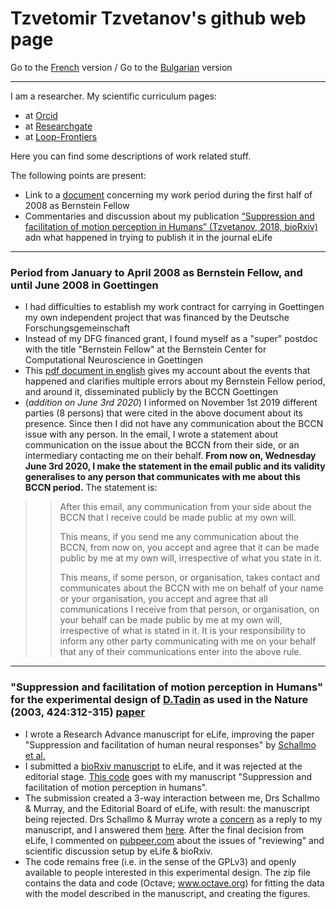# Tzvetomir Tzvetanov's github web page

Go to the [French](./README_fr.md) version / 
Go to the [Bulgarian](./README_bg.md) version

 - - - 
 
I am a researcher. My scientific curriculum pages:
- at [Orcid](https://orcid.org/0000-0002-2553-4741)
- at [Researchgate](https://www.researchgate.net/profile/Tzvetomir_Tzvetanov)
- at [Loop-Frontiers](https://loop.frontiersin.org/people/17380/overview)

Here you can find some descriptions of work related stuff.

The following points are present:
- Link to a [document](#bernsteinfellow2008) concerning my work period during the first half of 2008 as Bernstein Fellow
- Commentaries and discussion about my publication [“Suppression and facilitation of motion perception in Humans” (Tzvetanov, 2018, bioRxiv)](#tzvetanov2019schallmo2018) adn what happened in trying to publish it in the journal eLife

- - - 



### Period from January to April 2008 as Bernstein Fellow, and until June 2008 in Goettingen <a name="bernsteinfellow2008"></a> ###
- I had difficulties to establish my work contract for carrying in Goettingen my own independent project that was financed by the Deutsche Forschungsgemeinschaft
- Instead of my DFG financed grant, I found myself as a "super" postdoc with the title "Bernstein Fellow" at the Bernstein Center for Computational Neuroscience in Goettingen
- This [pdf document in english](./document_pour_periode_BCCN2008_tzvetanov_5.pdf) gives my account about the events that happened and clarifies multiple errors about my Bernstein Fellow period, and around it, disseminated publicly by the BCCN Goettingen
- (*addition on June 3rd 2020*) I informed on November 1st 2019 different parties (8 persons) that were cited in the above document about its presence. Since then I did not have any communication about the BCCN issue with any person. In the email, I wrote a statement about communication on the issue about the BCCN from their side, or an intermediary contacting me on their behalf. **From now on, Wednesday June 3rd 2020, I make the statement in the email public and its validity generalises to any person that communicates with me about this BCCN period.** The statement is:
> > After this email, any communication from your side about the BCCN that I receive
> > could be made public at my own will.
> > 
> > This means, if you send me any communication about the BCCN, from now on, you accept and agree
> > that it can be made public by me at my own will, irrespective of what you state in it.
> > 
> > This means, if some person, or organisation, takes contact and communicates about the BCCN with
> > me on behalf of your name or your organisation, you accept and agree that all
> > communications I receive from that person, or organisation, on your behalf can be
> > made public by me at my own will, irrespective of what is stated in it. It is your
> > responsibility to inform any other party communicating with me on your behalf
> > that any of their communications enter into the above rule.
> > 


- - -

### "Suppression and facilitation of motion perception in Humans" for the experimental design of [D.Tadin](http://www2.bcs.rochester.edu/sites/duje/) as used in the Nature (2003, 424:312-315) [paper](https://www.nature.com/articles/nature01800)  <a name="tzvetanov2019schallmo2018"></a> ###
- I wrote a Research Advance manuscript for eLife, improving the paper "Suppression and facilitation of human neural responses" by [Schallmo et al.](https://elifesciences.org/articles/30334)
- I submitted a [bioRxiv manuscript](https://www.biorxiv.org/content/10.1101/465807v1) to eLife, and it was rejected at the editorial stage. [This code](https://github.com/tzvet/Data-Model-MotionSuppressionFacilitation-2018) goes with my manuscript "Suppression and facilitation of motion perception in humans".
- The submission created a 3-way interaction between me, Drs Schallmo & Murray, and the Editorial Board of eLife, with result: the manuscript being rejected. Drs Schallmo & Murray wrote a [concern](https://www.biorxiv.org/content/10.1101/495291v1) as a reply to my manuscript, and I answered them [here](https://arxiv.org/abs/1902.01574). After the final decision from eLife, I commented on [pubpeer.com](https://pubpeer.com/publications/54A0746E8265090D11950DD2ECEFB7) about the issues of "reviewing" and scientific discussion setup by eLife & bioRxiv.
- The code remains free (i.e. in the sense of the GPLv3) and openly available to people interested in this experimental design. The zip file contains the data and code (Octave; www.octave.org) for fitting the data with the model described in the manuscript, and creating the figures.
